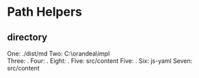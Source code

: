 
# Path Helpers


## directory
One: ./dist/md
Two: C:\\orandea\\impl\
Three: .
Four: .
Eight: .
Five: src/content
Five: .
Six: js-yaml
Seven: src/content
